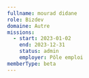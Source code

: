 ```yaml
---
fullname: mourad didane
role: Bizdev
domaine: Autre
missions:
  - start: 2023-01-02
    end: 2023-12-31
    status: admin
    employer: Pôle emploi
memberType: beta
---
```



